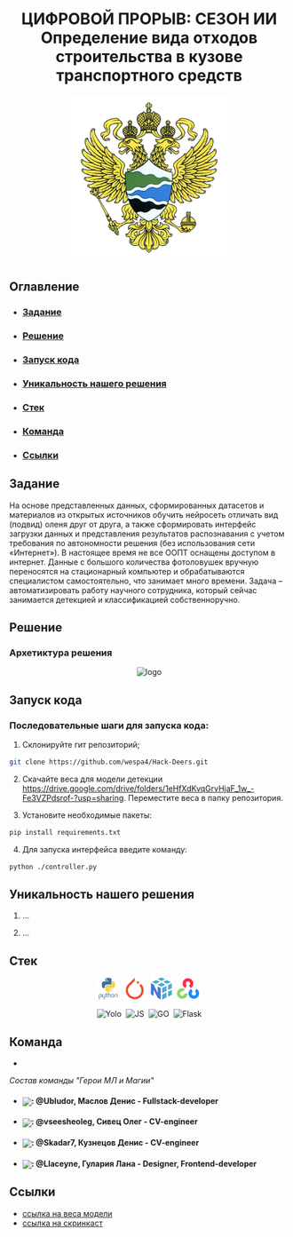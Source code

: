 <div align="center">
  
# ЦИФРОВОЙ ПРОРЫВ: СЕЗОН ИИ <br> Определение вида отходов строительства в кузове транспортного средств

<img height="300" alt="logo" src="gerb.png">

</div> 


## Оглавление
- ### [Задание](#1)
- ### [Решение](#2)
- ### [Запуск кода](#3)
- ### [Уникальность нашего решения](#4)
- ### [Стек](#5)
- ### [Команда](#6)
- ### [Ссылки](#7)

## <a name="1"> Задание </a>

На основе представленных данных, сформированных датасетов и материалов из открытых источников обучить нейросеть отличать вид (подвид) оленя друг от друга, а также сформировать интерфейс загрузки данных и представления результатов распознавания с учетом требования по автономности решения (без использования сети «Интернет»). В настоящее время не все ООПТ оснащены доступом в интернет. Данные с большого количества фотоловушек вручную переносятся на стационарный компьютер и обрабатываются специалистом самостоятельно, что занимает много времени. Задача – автоматизировать работу научного сотрудника, который сейчас занимается детекцией и классификацией собственноручно.

## <a name="2">Решение </a>

### Архетиктура решения

<div align="center">
<img height="500" alt="logo" src="assets/solution.png">
</div> 

## <a name="3">Запуск кода </a>

### Последовательные шаги для запуска кода:
1. Склонируйте гит репозиторий;
```Bash
git clone https://github.com/wespa4/Hack-Deers.git
```
2. Скачайте веса для модели детекции https://drive.google.com/drive/folders/1eHfXdKvqGrvHjaF_1w_-Fe3VZPdsrof-?usp=sharing. Переместите веса в папку репозитория.

3. Установите необходимые пакеты:
```Bash
pip install requirements.txt
```

4. Для запуска интерфейса введите команду:
```Bash
python ./controller.py
```

## <a name="4">Уникальность нашего решения </a>

1. ...

2. ...

## <a name="5">Стек </a>
<div align="center">
  <img src="https://github.com/devicons/devicon/blob/master/icons/python/python-original-wordmark.svg" title="Python" alt="Python" height="40"/>&nbsp;
  <img src="https://github.com/devicons/devicon/blob/master/icons/pytorch/pytorch-original.svg" title="Pytorch" alt="Pytorch" height="40"/>&nbsp;
  <img src="https://github.com/devicons/devicon/blob/master/icons/numpy/numpy-original.svg" title="Numpy" alt="Numpy" height="40"/>&nbsp;
  <img src="https://github.com/devicons/devicon/blob/master/icons/opencv/opencv-original.svg" title="OpenCV" alt="OpenCV" height="40"/>&nbsp;
  
  <img src="https://pjreddie.com/media/image/yologo_2.png" title="Yolo" alt="Yolo" height="40"/>&nbsp;
  <img src="https://fuzeservers.ru/wp-content/uploads/4/7/b/47bf752c2f13d3f13363ea5b624bd2db.png" title="JS" alt="JS"  height="40"/>&nbsp;
  <img src="https://fronty.com/static/uploads/1.11-30.11/languages%20in%202022/go.png" title="GO" alt="GO" height="40"/>&nbsp;
  <img src="https://upload.wikimedia.org/wikipedia/commons/3/3c/Flask_logo.svg"  title="Flask" alt="Flask" height="40"/>
</div>

## <a name="6">Команда </a>
-
*Состав команды "Герои МЛ и Магии"*

- <h4><img align="center" height="25" src="https://user-images.githubusercontent.com/51875349/198863127-837491f2-b57f-4c75-9840-6a4b01236c7a.png">: @Ubludor, Маслов Денис - Fullstack-developer</h3>
- <h4><img align="center" height="25" src="https://user-images.githubusercontent.com/51875349/198863127-837491f2-b57f-4c75-9840-6a4b01236c7a.png">: @vseesheoleg, Сивец Олег - CV-engineer</h3>
- <h4><img align="center" height="25" src="https://user-images.githubusercontent.com/51875349/198863127-837491f2-b57f-4c75-9840-6a4b01236c7a.png">: @Skadar7, Кузнецов Денис - CV-engineer</h3>
- <h4><img align="center" height="25" src="https://user-images.githubusercontent.com/51875349/198863127-837491f2-b57f-4c75-9840-6a4b01236c7a.png">: @Llaceyne, Гулария Лана - Designer, Frontend-developer</h3>

## <a name="7">Ссылки </a>

- [ссылка на веса модели](https://drive.google.com/drive/folders/1eHfXdKvqGrvHjaF_1w_-Fe3VZPdsrof-?usp=sharing)&nbsp;
- [ссылка на скринкаст](https://drive.google.com/drive/folders/11BADEqlWaA762Ez33jA7ERvHQEqYgAvE?usp=sharing)&nbsp;
